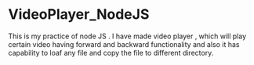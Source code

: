 # VideoPlayer_NodeJS

This is my practice of node JS . I have made video player , which will play certain video having forward and backward functionality and also it has capability to loaf any file and copy the file to different directory.
